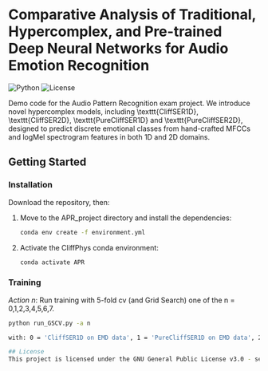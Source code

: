 # Comparative Analysis of Traditional, Hypercomplex, and Pre-trained Deep Neural Networks for Audio Emotion Recognition

![Python](https://img.shields.io/badge/python-3-blue.svg)
![License](https://img.shields.io/badge/License-GNU%20GPL%20v3-orange.svg)

Demo code for the Audio Pattern Recognition exam project. We introduce novel hypercomplex models, including \texttt{CliffSER1D}, \texttt{CliffSER2D}, \texttt{PureCliffSER1D} and \texttt{PureCliffSER2D}, designed to predict discrete emotional classes from hand-crafted MFCCs and logMel spectrogram features in both 1D and 2D domains.

## Getting Started

### Installation
Download the repository, then:
   
1. Move to the APR_project directory and install the dependencies:
   ```sh
   conda env create -f environment.yml

2. Activate the CliffPhys conda environment:
   ```sh
   conda activate APR

### Training

*Action n*: Run training with 5-fold cv (and Grid Search) one of the n = 0,1,2,3,4,5,6,7.
   ```sh
   python run_GSCV.py -a n

with: 0 = 'CliffSER1D on EMD data', 1 = 'PureCliffSER1D on EMD data', 2 = 'CliffSER1D', 3 = 'PureCliffSER1D', 4 = 'CliffSER2D on EMD data', 5 = 'CliffSER2D', 6 = 'PureCliffSER2D', 7 = 'PureCliffSER2D on EMD data'

## License
This project is licensed under the GNU General Public License v3.0 - see the [LICENSE](LICENSE) file for details.
